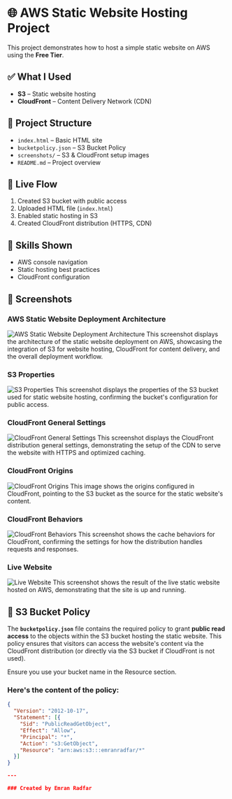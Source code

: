 # 🌐 AWS Static Website Hosting Project

This project demonstrates how to host a simple static website on AWS using the **Free Tier**.

## ✅ What I Used

- **S3** – Static website hosting
- **CloudFront** – Content Delivery Network (CDN)

## 📁 Project Structure

- `index.html` – Basic HTML site
- `bucketpolicy.json` – S3 Bucket Policy
- `screenshots/` – S3 & CloudFront setup images
- `README.md` – Project overview

## 🚀 Live Flow

1. Created S3 bucket with public access
2. Uploaded HTML file (`index.html`)
3. Enabled static hosting in S3
4. Created CloudFront distribution (HTTPS, CDN)

## 🧠 Skills Shown

- AWS console navigation
- Static hosting best practices
- CloudFront configuration

## 📸 Screenshots

### **AWS Static Website Deployment Architecture**
![AWS Static Website Deployment Architecture](aws-static-site-screenshots/AWS-STATIC-WEBSITE-AWSMC.png)
This screenshot displays the architecture of the static website deployment on AWS, showcasing the integration of S3 for website hosting, CloudFront for content delivery, and the overall deployment workflow.

### **S3 Properties**
![S3 Properties](aws-static-site-screenshots/s3staticwebsiteproperties.jpeg)
This screenshot displays the properties of the S3 bucket used for static website hosting, confirming the bucket's configuration for public access.

### **CloudFront General Settings**
![CloudFront General Settings](aws-static-site-screenshots/cloudfrontstaticwebsitegeneral.PNG)
This screenshot displays the CloudFront distribution general settings, demonstrating the setup of the CDN to serve the website with HTTPS and optimized caching.

### **CloudFront Origins**
![CloudFront Origins](aws-static-site-screenshots/cloudfrontstaticwebsiteorigins.PNG)
This image shows the origins configured in CloudFront, pointing to the S3 bucket as the source for the static website's content.

### **CloudFront Behaviors**
![CloudFront Behaviors](aws-static-site-screenshots/cloudfrontstaticwebsitebehaviours.PNG)
This screenshot shows the cache behaviors for CloudFront, confirming the settings for how the distribution handles requests and responses.

### **Live Website**
![Live Website](aws-static-site-screenshots/staticwebsiteaws.PNG)
This screenshot shows the result of the live static website hosted on AWS, demonstrating that the site is up and running.

## 📄 S3 Bucket Policy

The **`bucketpolicy.json`** file contains the required policy to grant **public read access** to the objects within the S3 bucket hosting the static website. This policy ensures that visitors can access the website's content via the CloudFront distribution (or directly via the S3 bucket if CloudFront is not used).

Ensure you use your bucket name in the Resource section.

### Here's the content of the policy:

```json
{
  "Version": "2012-10-17",
  "Statement": [{
    "Sid": "PublicReadGetObject",
    "Effect": "Allow",
    "Principal": "*",
    "Action": "s3:GetObject",
    "Resource": "arn:aws:s3:::emranradfar/*"
  }]
}

---

### Created by Emran Radfar
